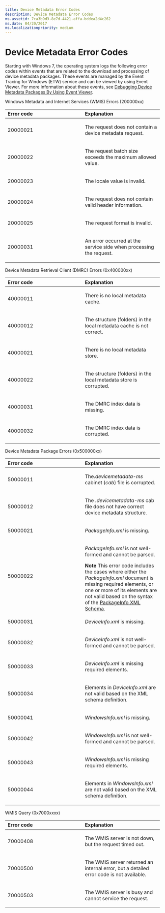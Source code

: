 ```yaml
---
title: Device Metadata Error Codes
description: Device Metadata Error Codes
ms.assetid: 7ca3b9d3-8e7d-4421-affa-bddea2d4c262
ms.date: 04/20/2017
ms.localizationpriority: medium
---
```


# Device Metadata Error Codes


Starting with Windows 7, the operating system logs the following error codes within events that are related to the download and processing of device metadata packages. These events are managed by the Event Tracing for Windows (ETW) service and can be viewed by using Event Viewer. For more information about these events, see [Debugging Device Metadata Packages By Using Event Viewer](debugging-device-metadata-packages-by-using-event-viewer.md).

<a href="" id="windows-metadata-and-internet-services--wmis--errors--200000xx-"></a>Windows Metadata and Internet Services (WMIS) Errors (200000xx)  
<table>
<colgroup>
<col width="50%" />
<col width="50%" />
</colgroup>
<thead>
<tr class="header">
<th align="left">Error code</th>
<th align="left">Explanation</th>
</tr>
</thead>
<tbody>
<tr class="odd">
<td align="left"><p>20000021</p></td>
<td align="left"><p>The request does not contain a device metadata request.</p></td>
</tr>
<tr class="even">
<td align="left"><p>20000022</p></td>
<td align="left"><p>The request batch size exceeds the maximum allowed value.</p></td>
</tr>
<tr class="odd">
<td align="left"><p>20000023</p></td>
<td align="left"><p>The locale value is invalid.</p></td>
</tr>
<tr class="even">
<td align="left"><p>20000024</p></td>
<td align="left"><p>The request does not contain valid header information.</p></td>
</tr>
<tr class="odd">
<td align="left"><p>20000025</p></td>
<td align="left"><p>The request format is invalid.</p></td>
</tr>
<tr class="even">
<td align="left"><p>20000031</p></td>
<td align="left"><p>An error occurred at the service side when processing the request.</p></td>
</tr>
</tbody>
</table>

 

<a href="" id="device-metadata-retrieval-client--dmrc--errors--0x400000xx-"></a>Device Metadata Retrieval Client (DMRC) Errors (0x400000xx)  
<table>
<colgroup>
<col width="50%" />
<col width="50%" />
</colgroup>
<thead>
<tr class="header">
<th align="left">Error code</th>
<th align="left">Explanation</th>
</tr>
</thead>
<tbody>
<tr class="odd">
<td align="left"><p>40000011</p></td>
<td align="left"><p>There is no local metadata cache.</p></td>
</tr>
<tr class="even">
<td align="left"><p>40000012</p></td>
<td align="left"><p>The structure (folders) in the local metadata cache is not correct.</p></td>
</tr>
<tr class="odd">
<td align="left"><p>40000021</p></td>
<td align="left"><p>There is no local metadata store.</p></td>
</tr>
<tr class="even">
<td align="left"><p>40000022</p></td>
<td align="left"><p>The structure (folders) in the local metadata store is corrupted.</p></td>
</tr>
<tr class="odd">
<td align="left"><p>40000031</p></td>
<td align="left"><p>The DMRC index data is missing.</p></td>
</tr>
<tr class="even">
<td align="left"><p>40000032</p></td>
<td align="left"><p>The DMRC index data is corrupted.</p></td>
</tr>
</tbody>
</table>

 

<a href="" id="device-metadata-package-errors--0x500000xx-"></a>Device Metadata Package Errors (0x500000xx)  
<table>
<colgroup>
<col width="50%" />
<col width="50%" />
</colgroup>
<thead>
<tr class="header">
<th align="left">Error code</th>
<th align="left">Explanation</th>
</tr>
</thead>
<tbody>
<tr class="odd">
<td align="left"><p>50000011</p></td>
<td align="left"><p>The<em>.devicemetadata-ms</em> cabinet (<em>cab</em>) file is corrupted.</p></td>
</tr>
<tr class="even">
<td align="left"><p>50000012</p></td>
<td align="left"><p>The <em>.devicemetadata-ms</em> cab file does not have correct device metadata structure.</p></td>
</tr>
<tr class="odd">
<td align="left"><p>50000021</p></td>
<td align="left"><p><em>PackageInfo.xml</em> is missing.</p></td>
</tr>
<tr class="even">
<td align="left"><p>50000022</p></td>
<td align="left"><p><em>PackageInfo.xml</em> is not well-formed and cannot be parsed.</p>
<div class="alert">
<strong>Note</strong>   This error code includes the cases where either the <em>PackageInfo.xml</em> document is missing required elements, or one or more of its elements are not valid based on the syntax of the <a href="https://msdn.microsoft.com/library/windows/hardware/ff549614" data-raw-source="[PackageInfo XML Schema](https://msdn.microsoft.com/library/windows/hardware/ff549614)">PackageInfo XML Schema</a>.
</div>
<div>
 
</div></td>
</tr>
<tr class="odd">
<td align="left"><p>50000031</p></td>
<td align="left"><p><em>DeviceInfo.xml</em> is missing.</p></td>
</tr>
<tr class="even">
<td align="left"><p>50000032</p></td>
<td align="left"><p><em>DeviceInfo.xml</em> is not well-formed and cannot be parsed.</p></td>
</tr>
<tr class="odd">
<td align="left"><p>50000033</p></td>
<td align="left"><p><em>DeviceInfo.xml</em> is missing required elements.</p></td>
</tr>
<tr class="even">
<td align="left"><p>50000034</p></td>
<td align="left"><p>Elements in <em>DeviceInfo.xml</em> are not valid based on the XML schema definition.</p></td>
</tr>
<tr class="odd">
<td align="left"><p>50000041</p></td>
<td align="left"><p><em>WindowsInfo.xml</em> is missing.</p></td>
</tr>
<tr class="even">
<td align="left"><p>50000042</p></td>
<td align="left"><p><em>WindowsInfo.xml</em> is not well-formed and cannot be parsed.</p></td>
</tr>
<tr class="odd">
<td align="left"><p>50000043</p></td>
<td align="left"><p><em>WindowsInfo.xml</em> is missing required elements.</p></td>
</tr>
<tr class="even">
<td align="left"><p>50000044</p></td>
<td align="left"><p>Elements in <em>WindowsInfo.xml</em> are not valid based on the XML schema definition.</p></td>
</tr>
</tbody>
</table>

 

<a href="" id="wmis-query--0x7000xxxx-"></a>WMIS Query (0x7000xxxx)  
<table>
<colgroup>
<col width="50%" />
<col width="50%" />
</colgroup>
<thead>
<tr class="header">
<th align="left">Error code</th>
<th align="left">Explanation</th>
</tr>
</thead>
<tbody>
<tr class="odd">
<td align="left"><p>70000408</p></td>
<td align="left"><p>The WMIS server is not down, but the request timed out.</p></td>
</tr>
<tr class="even">
<td align="left"><p>70000500</p></td>
<td align="left"><p>The WMIS server returned an internal error, but a detailed error code is not available.</p></td>
</tr>
<tr class="odd">
<td align="left"><p>70000503</p></td>
<td align="left"><p>The WMIS server is busy and cannot service the request.</p></td>
</tr>
</tbody>
</table>

 

 

 





